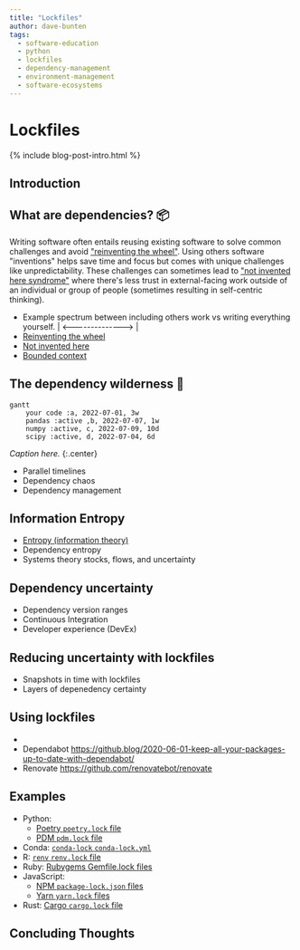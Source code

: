 ```yaml
---
title: "Lockfiles"
author: dave-bunten
tags:
  - software-education
  - python
  - lockfiles
  - dependency-management
  - environment-management
  - software-ecosystems
---
```


# Lockfiles

{% include blog-post-intro.html %}

## Introduction

<!-- excerpt start -->
<!-- excerpt end -->


## What are dependencies? 📦

Writing software often entails reusing existing software to solve common challenges and avoid ["reinventing the wheel"](https://en.wikipedia.org/wiki/Reinventing_the_wheel).
Using others software "inventions" helps save time and focus but comes with unique challenges like unpredictability.
These challenges can sometimes lead to ["not invented here syndrome"](https://en.wikipedia.org/wiki/Not_invented_here) where there's less trust in external-facing work outside of an individual or group of people (sometimes resulting in self-centric thinking).


- Example spectrum between including others work vs writing everything yourself. | <--------------> |
- [Reinventing the wheel](https://en.wikipedia.org/wiki/Reinventing_the_wheel)
- [Not invented here](https://en.wikipedia.org/wiki/Not_invented_here)
- [Bounded context](https://martinfowler.com/bliki/BoundedContext.html)

## The dependency wilderness 🌲

<!-- set a max width for mermaid diagram below so it doesn't render so large -->
<style>
.mermaid {
  display: block;
  margin: 0 auto;
  max-height: 400px;
}
</style>

```mermaid
gantt
    your code :a, 2022-07-01, 3w
    pandas :active ,b, 2022-07-07, 1w
    numpy :active, c, 2022-07-09, 10d
    scipy :active, d, 2022-07-04, 6d
```

_Caption here._
{:.center}

- Parallel timelines
- Dependency chaos
- Dependency management

## Information Entropy

- [Entropy (information theory)](https://en.wikipedia.org/wiki/Entropy_(information_theory))
- Dependency entropy
- Systems theory stocks, flows, and uncertainty

## Dependency uncertainty

- Dependency version ranges
- Continuous Integration
- Developer experience (DevEx)

## Reducing uncertainty with lockfiles

- Snapshots in time with lockfiles
- Layers of depenedency certainty


## Using lockfiles

- 
- Dependabot https://github.blog/2020-06-01-keep-all-your-packages-up-to-date-with-dependabot/
- Renovate https://github.com/renovatebot/renovate

## Examples

- Python:
  - [Poetry `poetry.lock` file](https://python-poetry.org/docs/basic-usage/#committing-your-poetrylock-file-to-version-control)
  - [PDM `pdm.lock` file](https://pdm-project.org/latest/usage/dependency/#specify-the-lockfile-to-use)
- Conda: [`conda-lock` `conda-lock.yml`](https://github.com/conda/conda-lock)
- R: [`renv` `renv.lock` file](https://rstudio.github.io/renv/articles/lockfile.html)
- Ruby: [Rubygems Gemfile.lock files](https://bundler.io/guides/rationale.html#checking-your-code-into-version-control)
- JavaScript: 
  - [NPM `package-lock.json` files](https://docs.npmjs.com/cli/v10/configuring-npm/package-lock-json)
  - [Yarn `yarn.lock` files](https://classic.yarnpkg.com/lang/en/docs/yarn-lock/)
- Rust: [Cargo `cargo.lock` file](https://doc.rust-lang.org/cargo/guide/cargo-toml-vs-cargo-lock.html)

## Concluding Thoughts

